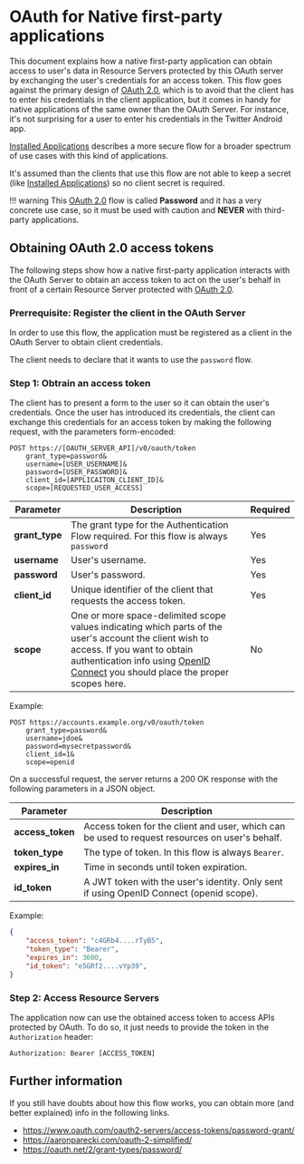# OAuth for Native first-party applications

This document explains how a native first-party application can obtain access to user's data in
Resource Servers protected by this OAuth server by exchanging the user's credentials for an
access token. This flow goes against the primary design of [OAuth 2.0], which is to avoid that the
client has to enter his credentials in the client application, but it comes in handy for native
applications of the same owner than the OAuth Server. For instance, it's not surprising for a user to
enter his credentials in the Twitter Android app.

[Installed Applications] describes a more secure flow for a broader spectrum of use cases with this
kind of applications.

It's assumed than the clients that use this flow are not able to keep a secret (like [Installed Applications])
so no client secret is required.

!!! warning
    This [OAuth 2.0] flow is called **Password** and it has a very concrete use case, so it must be used
    with caution and **NEVER** with third-party applications.

## Obtaining OAuth 2.0 access tokens

The following steps show how a native first-party application interacts with the OAuth Server to obtain 
an access token to act on the user's behalf in front of a certain Resource Server protected with 
[OAuth 2.0].

### Prerrequisite: Register the client in the OAuth Server

In order to use this flow, the application must be registered as a client in the OAuth Server to obtain
client credentials.

The client needs to declare that it wants to use the `password` flow.

### Step 1: Obtrain an access token

The client has to present a form to the user so it can obtain the user's credentials. Once the user has
introduced its credentials, the client can exchange this credentials for an access token by making the
following request, with the parameters form-encoded:

```
POST https://[OAUTH_SERVER_API]/v0/oauth/token
    grant_type=password&
    username=[USER_USERNAME]&
    password=[USER_PASSWORD]&
    client_id=[APPLICAITON_CLIENT_ID]&
    scope=[REQUESTED_USER_ACCESS]
```

Parameter | Description | Required
--- | --- | ---
**grant_type** | The grant type for the Authentication Flow required. For this flow is always `password` | Yes
**username** | User's username. | Yes
**password** | User's password. | Yes
**client_id** | Unique identifier of the client that requests the access token. | Yes
**scope** | One or more space-delimited scope values indicating which parts of the user's account the client wish to access. If you want to obtain authentication info using [OpenID Connect] you should place the proper scopes here. | No

Example:

```
POST https://accounts.example.org/v0/oauth/token
    grant_type=password&
    username=jdoe&
    password=mysecretpassword&
    client_id=1&
    scope=openid
```

On a successful request, the server returns a 200 OK response with the following parameters in a JSON object.

Parameter | Description
--- | ---
**access_token** | Access token for the client and user, which can be used to request resources on user's behalf.
**token_type** | The type of token. In this flow is always `Bearer`.
**expires_in** | Time in seconds until token expiration.
**id_token** | A JWT token with the user's identity. Only sent if using OpenID Connect (openid scope).

Example:

```json
{
    "access_token": "c4GRb4....rTyB5",
    "token_type": "Bearer",
    "expires_in": 3600,
    "id_token": "e5GRf2....vYp39",
}
```

### Step 2: Access Resource Servers

The application now can use the obtained access token to access APIs protected by OAuth. To do so, it just needs to
provide the token in the `Authorization` header:

`Authorization: Bearer [ACCESS_TOKEN]`

## Further information

If you still have doubts about how this flow works, you can obtain more (and better explained) info in the following links.

- <https://www.oauth.com/oauth2-servers/access-tokens/password-grant/>
- <https://aaronparecki.com/oauth-2-simplified/>
- <https://oauth.net/2/grant-types/password/>

[OAuth 2.0]: https://tools.ietf.org/html/rfc6749
[Installed Applications]: oauth2installedapps.md
[OpenID Connect]: openidconnect.md
